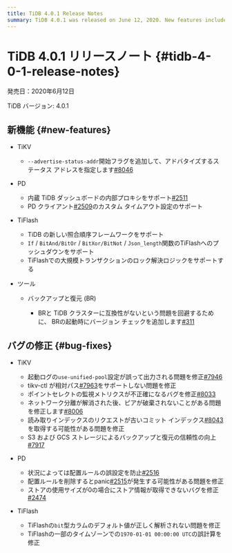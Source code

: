 ```yaml
---
title: TiDB 4.0.1 Release Notes
summary: TiDB 4.0.1 was released on June 12, 2020. New features include support for custom timeout for PD client and new collation framework in TiFlash. Bug fixes address issues with configuration, monitoring metrics, and store information retrieval. Backup & Restore (BR) now includes a version check to avoid compatibility issues.
---
```


# TiDB 4.0.1 リリースノート {#tidb-4-0-1-release-notes}

発売日：2020年6月12日

TiDB バージョン: 4.0.1

## 新機能 {#new-features}

-   TiKV

    -   `--advertise-status-addr`開始フラグを追加して、アドバタイズするステータス アドレスを指定します[#8046](https://github.com/tikv/tikv/pull/8046)

-   PD

    -   内蔵 TiDB ダッシュボードの内部プロキシをサポート[#2511](https://github.com/pingcap/pd/pull/2511)
    -   PD クライアント[#2509](https://github.com/pingcap/pd/pull/2509)のカスタム タイムアウト設定のサポート

-   TiFlash

    -   TiDB の新しい照合順序フレームワークをサポート
    -   `If` / `BitAnd/BitOr` / `BitXor/BitNot` / `Json_length`関数のTiFlashへのプッシュダウンをサポート
    -   TiFlashでの大規模トランザクションのロック解決ロジックをサポートする

-   ツール

    -   バックアップと復元 (BR)

        -   BRと TiDB クラスターに互換性がないという問題を回避するために、 BRの起動時にバージョン チェックを追加します[#311](https://github.com/pingcap/br/pull/311)

## バグの修正 {#bug-fixes}

-   TiKV

    -   起動ログの`use-unified-pool`設定が誤って出力される問題を修正[#7946](https://github.com/tikv/tikv/pull/7946)
    -   tikv-ctl が相対パス[#7963](https://github.com/tikv/tikv/pull/7963)をサポートしない問題を修正
    -   ポイントセレクトの監視メトリクスが不正確になるバグを修正[#8033](https://github.com/tikv/tikv/pull/8033)
    -   ネットワーク分離が解消された後、ピアが破棄されないことがある問題を修正します[#8006](https://github.com/tikv/tikv/pull/8006)
    -   読み取りインデックスのリクエストが古いコミット インデックス[#8043](https://github.com/tikv/tikv/pull/8043)を取得する可能性がある問題を修正
    -   S3 および GCS ストレージによるバックアップと復元の信頼性の向上[#7917](https://github.com/tikv/tikv/pull/7917)

-   PD

    -   状況によっては配置ルールの誤設定を防止[#2516](https://github.com/pingcap/pd/pull/2516)
    -   配置ルールを削除するとpanic[#2515](https://github.com/pingcap/pd/pull/2515)が発生する可能性がある問題を修正
    -   ストアの使用サイズが0の場合にストア情報が取得できないバグを修正[#2474](https://github.com/pingcap/pd/pull/2474)

-   TiFlash

    -   TiFlashの`bit`型カラムのデフォルト値が正しく解析されない問題を修正
    -   TiFlashの一部のタイムゾーンでの`1970-01-01 00:00:00 UTC`の誤計算を修正
